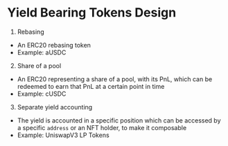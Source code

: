 
# Yield Bearing Tokens Design 

1. Rebasing 
- An ERC20 rebasing token 
- Example: aUSDC

2. Share of a pool 
- An ERC20 representing a share of a pool, with its PnL, which can be redeemed to earn that PnL at a certain point in time 
- Example: cUSDC



3. Separate yield accounting
- The yield is accounted in a specific position which can be accessed by a specific `address` or an NFT holder, to make it composable 
- Example: UniswapV3 LP Tokens 



